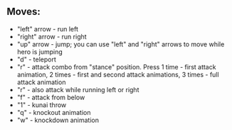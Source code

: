 ## Moves:
- "left" arrow - run left
- "right" arrow - run right
- "up" arrow - jump; you can use "left" and "right" arrows to move while hero is jumping
- "d" - teleport
- "r" - attack combo from "stance" position. Press 1 time - first attack animation, 2 times - first and second attack animations, 3 times - full attack animation
- "r" - also attack while running left or right
- "f" - attack from below
- "1" - kunai throw
- "q" - knockout animation
- "w" - knockdown animation
